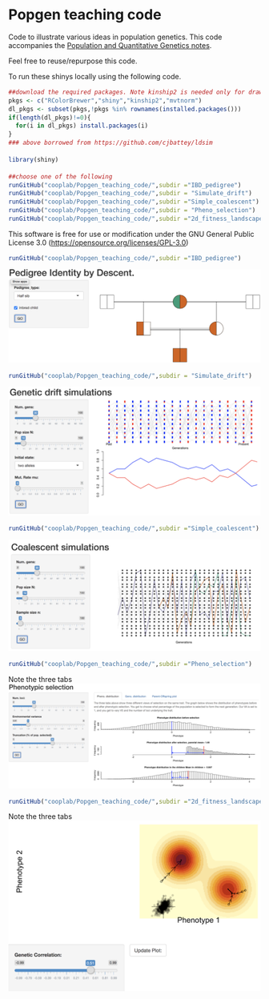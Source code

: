 # Popgen teaching code

Code to illustrate various ideas in population genetics. This code accompanies the [Population and Quantitative Genetics notes](https://github.com/cooplab/popgen-notes/releases).

Feel free to reuse/repurpose this code.

To run these shinys locally using the following code. 
```R
##download the required packages. Note kinship2 is needed only for drawing the pedigrees in IBD_pedigree and mvtnorm for the 2D fitness landscapes
pkgs <- c("RColorBrewer","shiny","kinship2","mvtnorm")
dl_pkgs <- subset(pkgs,!pkgs %in% rownames(installed.packages()))
if(length(dl_pkgs)!=0){
  for(i in dl_pkgs) install.packages(i)
}
### above borrowed from https://github.com/cjbattey/ldsim

library(shiny)

##choose one of the following
runGitHub("cooplab/Popgen_teaching_code/",subdir ="IBD_pedigree")
runGitHub("cooplab/Popgen_teaching_code/",subdir = "Simulate_drift")
runGitHub("cooplab/Popgen_teaching_code/",subdir ="Simple_coalescent")
runGitHub("cooplab/Popgen_teaching_code/",subdir = "Pheno_selection")
runGitHub("cooplab/Popgen_teaching_code/",subdir ="2d_fitness_landscape")


```
This software is free for use or modification under the GNU General Public License 3.0 (https://opensource.org/licenses/GPL-3.0)

```R
runGitHub("cooplab/Popgen_teaching_code/",subdir ="IBD_pedigree")
```
![Shiny pic of IBD simulation](shiny_app_demo_pics/IBD_homozygous_IBD.png)
```R
runGitHub("cooplab/Popgen_teaching_code/",subdir = "Simulate_drift")
```
![Shiny pic of two allele simulation app](shiny_app_demo_pics/genetic_drift_sims_two_alleles.png)
```R
runGitHub("cooplab/Popgen_teaching_code/",subdir ="Simple_coalescent")
```
![Shiny pic of coalescent app](shiny_app_demo_pics/coal_sims_n3.png)
```R
runGitHub("cooplab/Popgen_teaching_code/",subdir ="Pheno_selection")
```
Note the three tabs
![Shiny pic of phenotype selection app](shiny_app_demo_pics/Pheno_selection.png)

```R
runGitHub("cooplab/Popgen_teaching_code/",subdir ="2d_fitness_landscape")
```
Note the three tabs
![Shiny pic of 2D fitness landscape app](shiny_app_demo_pics/2D_fitness_landscape.png)


